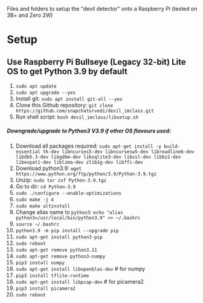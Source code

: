 Files and folders to setup the "devil detector" onto a Raspberry Pi (tested on 3B+ and Zero 2W)

# Setup
## Use Raspberry Pi Bullseye (Legacy 32-bit) Lite OS to get Python 3.9 by default
1. ```sudo apt update``` 
2.	```sudo apt upgrade --yes```
3.	Install git: ```sudo apt install git-all --yes```
4.	Clone this Github repository: ```git clone https://github.com/snapchaturvedi/devil_imclass.git```
5.	Run shell script: ```bash devil_imclass/libsetup.sh```

##### Downgrade/upgrade to Python3 V3.9 if other OS flavours used:
1.	Download all packages required: ```sudo apt-get install -y build-essential tk-dev libncurses5-dev libncursesw5-dev libreadline6-dev libdb5.3-dev libgdbm-dev libsqlite3-dev libssl-dev libbz2-dev libexpat1-dev liblzma-dev zlib1g-dev libffi-dev```
2.	Download python3.9: ```wget https://www.python.org/ftp/python/3.9/Python-3.9.tgz```
3.	Unzip: ```sudo tar zxf Python-3.9.tgz```
4.	Go to dir: ```cd Python-3.9```
5.	```sudo ./configure --enable-optimizations```
6.	```sudo make -j 4```
7.	```sudo make altinstall```
8.	Change alias name to ```python3```: ```echo "alias python3=/usr/local/bin/python3.9" >> ~/.bashrc```
9.	```source ~/.bashrc```
10.	```python3.9 -m pip install --upgrade pip```
11.	```sudo apt-get install python3-pip```
12.	```sudo reboot```
13. ```sudo apt-get remove python3.11```
14.	```sudo apt-get remove python3-numpy```
15.	```pip3 install numpy```
16.	```sudo apt-get install libopenblas-dev``` # for numpy
17.	```pip3 install tflite-runtime```
18.	```sudo apt-get install libpcap-dev``` # for picamera2
19.	```pip3 install picamera2```
20. ```sudo reboot```
